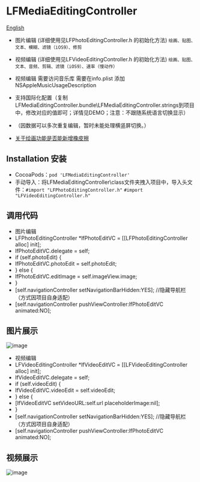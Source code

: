 # LFMediaEditingController

[English](https://github.com/lincf0912/LFMediaEditingController/blob/master/README_EN.md)

* 图片编辑 (详细使用见LFPhotoEditingController.h 的初始化方法)
`绘画、贴图、文本、模糊、滤镜（iOS9）、修剪`

* 视频编辑 (详细使用见LFVideoEditingController.h 的初始化方法)
`绘画、贴图、文本、音频、剪辑、滤镜（iOS9）、速率（慢动作）`

* 视频编辑 需要访问音乐库 需要在info.plist 添加 NSAppleMusicUsageDescription
* 支持国际化配置（复制LFMediaEditingController.bundle\LFMediaEditingController.strings到项目中，修改对应的值即可；详情见DEMO；注意：不跟随系统语言切换显示）
* （因数据可以多次重复编辑，暂时未能处理横竖屏切换。）
* [关于绘画功能是否能新增橡皮擦](https://github.com/lincf0912/LFMediaEditingController/blob/master/README_DrawView.md)

## Installation 安装

* CocoaPods：`pod 'LFMediaEditingController'`
* 手动导入：将LFMediaEditingController\class文件夹拽入项目中，导入头文件：`#import "LFPhotoEditingController.h"` `#import "LFVideoEditingController.h"`

## 调用代码

* 图片编辑
* LFPhotoEditingController *lfPhotoEditVC = [[LFPhotoEditingController alloc] init];
* lfPhotoEditVC.delegate = self;
* if (self.photoEdit) {
*   lfPhotoEditVC.photoEdit = self.photoEdit;
* } else {
*   lfPhotoEditVC.editImage = self.imageView.image;
* }
* [self.navigationController setNavigationBarHidden:YES]; //隐藏导航栏（方式因项目自身适配）
* [self.navigationController pushViewController:lfPhotoEditVC animated:NO]; 

## 图片展示

![image](https://github.com/lincf0912/LFMediaEditingController/blob/master/ScreenShots/screenshot.gif)


* 视频编辑
* LFVideoEditingController *lfVideoEditVC = [[LFVideoEditingController alloc] init];
* lfVideoEditVC.delegate = self;
* if (self.videoEdit) {
* lfVideoEditVC.videoEdit = self.videoEdit;
* } else {
* [lfVideoEditVC setVideoURL:self.url placeholderImage:nil];
* }
* [self.navigationController setNavigationBarHidden:YES]; //隐藏导航栏（方式因项目自身适配）
* [self.navigationController pushViewController:lfPhotoEditVC animated:NO]; 

## 视频展示

![image](https://github.com/lincf0912/LFMediaEditingController/blob/master/ScreenShots/screenshot_video.gif)


